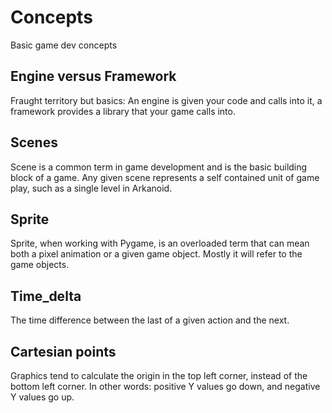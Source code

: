 # Concepts

Basic game dev concepts

## Engine versus Framework

Fraught territory but basics: An engine is given your code and calls into it, a
framework provides a library that your game calls into.

## Scenes

Scene is a common term in game development and is the basic building block of a
game. Any given scene represents a self contained unit of game play, such as a
single level in Arkanoid.

## Sprite

Sprite, when working with Pygame, is an overloaded term that can mean both a
pixel animation or a given game object. Mostly it will refer to the game 
objects.

## Time_delta

The time difference between the last of a given action and the next.

## Cartesian points

Graphics tend to calculate the origin in the top left corner, instead of the
bottom left corner. In other words: positive Y values go down, and negative Y
values go up.